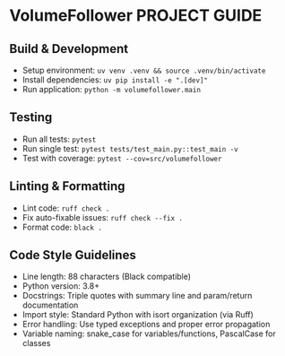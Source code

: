 # VolumeFollower PROJECT GUIDE

## Build & Development
- Setup environment: `uv venv .venv && source .venv/bin/activate`
- Install dependencies: `uv pip install -e ".[dev]"`
- Run application: `python -m volumefollower.main`

## Testing
- Run all tests: `pytest`
- Run single test: `pytest tests/test_main.py::test_main -v`
- Test with coverage: `pytest --cov=src/volumefollower`

## Linting & Formatting
- Lint code: `ruff check .`
- Fix auto-fixable issues: `ruff check --fix .`
- Format code: `black .`

## Code Style Guidelines
- Line length: 88 characters (Black compatible)
- Python version: 3.8+
- Docstrings: Triple quotes with summary line and param/return documentation
- Import style: Standard Python with isort organization (via Ruff)
- Error handling: Use typed exceptions and proper error propagation
- Variable naming: snake_case for variables/functions, PascalCase for classes
